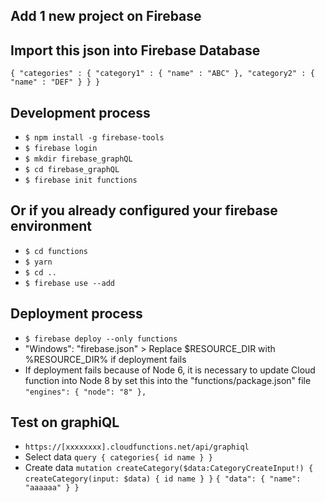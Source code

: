 ## Add 1 new project on Firebase
## Import this json into Firebase Database
`{ "categories" : { "category1" : { "name" : "ABC" }, "category2" : { "name" : "DEF" } } }
`
## Development process
* `$ npm install -g firebase-tools`
* `$ firebase login`
* `$ mkdir firebase_graphQL`
* `$ cd firebase_graphQL`
* `$ firebase init functions`
## Or if you already configured your firebase environment
* `$ cd functions`
* `$ yarn`
* `$ cd ..`
* `$ firebase use --add`
## Deployment process
* `$ firebase deploy --only functions`
* "Windows": "firebase.json" > Replace $RESOURCE_DIR with %RESOURCE_DIR% if deployment fails
* If deployment fails because of Node 6, it is necessary to update Cloud function into Node 8 by set this into the "functions/package.json" file
`"engines": {
    "node": "8"
},`
## Test on graphiQL
* `https://[xxxxxxxx].cloudfunctions.net/api/graphiql`
* Select data
`query {
categories{
    id
    name
}
}`
* Create data
`mutation createCategory($data:CategoryCreateInput!) {
createCategory(input: $data) {
  id
  name
}
}`
`{
  "data": {
    "name": "aaaaaa"
  }
}`
